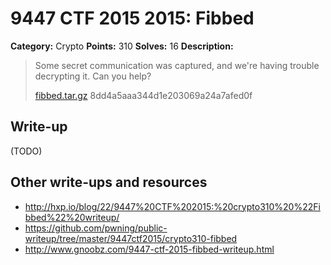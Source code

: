 # 9447 CTF 2015 2015: Fibbed

**Category:** Crypto
**Points:** 310
**Solves:** 16
**Description:**

> Some secret communication was captured, and we're having trouble decrypting it. Can you help?
>
> [fibbed.tar.gz](fibbed-8dd4a5aaa344d1e203069a24a7afed0f.tar.gz)  8dd4a5aaa344d1e203069a24a7afed0f


## Write-up

(TODO)

## Other write-ups and resources

* <http://hxp.io/blog/22/9447%20CTF%202015:%20crypto310%20%22Fibbed%22%20writeup/>
* <https://github.com/pwning/public-writeup/tree/master/9447ctf2015/crypto310-fibbed>
* <http://www.gnoobz.com/9447-ctf-2015-fibbed-writeup.html>
